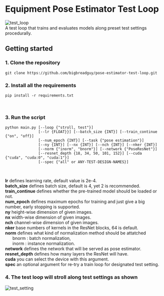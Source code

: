# Equipment Pose Estimator Test Loop
 ![test_loop](https://user-images.githubusercontent.com/50568142/139358613-e8dd6902-0d30-4183-9b1e-81e4a9967385.png)</br>
 A test loop that trains and evaluates models along preset test settings procedurally.</br>

## Getting started

### 1. Clone the repository
 ```
 git clone https://github.com/bigbreadguy/pose-estimator-test-loop.git
 ```

### 2. Install all the requirements
 ```
 pip install -r requirements.txt
 ```
 </br>

### 3. Run the script
 ```
 python main.py [--loop {"stroll, test"}]
                [--lr {FLOAT}}] [--batch_size {INT}] [--train_continue {"on", "off}]
                [--num_epoch {INT}] [--task {"pose estimation"}]
                [--ny {INT}] [--nx {INT}] [--nch {INT}] [--nker {INT}]
                [--norm {"inorm", "bnorm"}] [--network {"PoseResNet"}]
                [--resnet_depth {18, 34, 50, 101, 152}] [--cuda {"cuda", "cuda:0", "cuda:1"}]
                [--spec {"all" or ANY-TEST-DESIGN-NAMES}]
 ```
 </br>

 **lr** defines learning rate, default value is 2e-4.</br>
 **batch_size** defines batch size, default is 4, yet 2 is recommended.</br>
 **train_continue** defines whether the pre-trained model should be loaded or not.</br>
 **num_epoch** defines maximum epochs for training and just give a big number, early stopping is supported.</br>
 **ny** height-wise dimension of given images.</br>
 **nx** width-wise dimension of given images.</br>
 **nch** channel-wise dimension of given images.</br>
 **nker** base numbers of kernels in the ResNet blocks, 64 is default.</br>
 **norm** defines what kind of normalization method should be attatched</br>
 &nbsp;&nbsp;&nbsp;&nbsp;&nbsp;&nbsp;bnorm : batch normalization,</br>
 &nbsp;&nbsp;&nbsp;&nbsp;&nbsp;&nbsp;inorm : instance normalization.</br>
 **network** defines the network that will be served as pose estimator.</br>
 **resnet_depth** defines how many layers the ResNet will have.</br>
 **cuda** you can select the device with this argument.</br>
 **spec** an optional argument for re-try a train loop for designated test setting.</br>

### 4. The test loop will stroll along test settings as shown
 ![test_setting](https://user-images.githubusercontent.com/50568142/139358656-a96e7546-9260-41de-91a3-a5605d53c55a.png)
